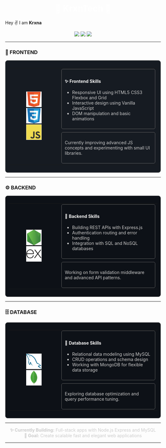 <h1 align="center" style="color:#fff;">🖤 KrxnTech 🤍</h1>

<p>Hey ✌️ I am <b>Krxna</b></p>
<p align="center">
    <img src="https://img.shields.io/badge/Frontend-🌸-ffb3ba" />
    <img src="https://img.shields.io/badge/Backend-🌿-baffc9" />
    <img src="https://img.shields.io/badge/Database-💎-bae1ff" />
</p>

---

### 🚀 FRONTEND

<div style="border:1px solid #777;border-radius:8px;padding:10px;background-color:#161b22;">

<table>
<tr>
<td width="150" align="center">
    <img src="https://raw.githubusercontent.com/devicons/devicon/master/icons/html5/html5-original.svg" width="50px" alt="HTML5"/><br>
    <img src="https://raw.githubusercontent.com/devicons/devicon/master/icons/css3/css3-original.svg" width="50px" alt="CSS3"/><br>
    <img src="https://raw.githubusercontent.com/devicons/devicon/master/icons/javascript/javascript-original.svg" width="50px" alt="JavaScript"/>
</td>
<td>
    <div style="border:1px solid #666;padding:10px;margin-bottom:10px;border-radius:5px;">
        <h4 style="color:#f5f5f5;">✨ Frontend Skills</h4>
        <ul style="color:#ccc;">
            <li>Responsive UI using HTML5 CSS3 Flexbox and Grid</li>
            <li>Interactive design using Vanilla JavaScript</li>
            <li>DOM manipulation and basic animations</li>
        </ul>
    </div>
    <div style="border:1px solid #666;padding:10px;border-radius:5px;">
        <p style="color:#ccc;">Currently improving advanced JS concepts and experimenting with small UI libraries.</p>
    </div>
</td>
</tr>
</table>

</div>

---

### ⚙️ BACKEND

<div style="border:1px solid #777;border-radius:8px;padding:10px;background-color:#0d1117;">

<table>
<tr>
<td width="150" align="center">
    <img src="https://raw.githubusercontent.com/devicons/devicon/master/icons/nodejs/nodejs-original.svg" width="50px" alt="Node.js"/><br>
    <img src="https://raw.githubusercontent.com/devicons/devicon/master/icons/express/express-original.svg" width="50px" alt="Express"/>
</td>
<td>
    <div style="border:1px solid #666;padding:10px;margin-bottom:10px;border-radius:5px;">
        <h4 style="color:#f5f5f5;">🔧 Backend Skills</h4>
        <ul style="color:#ccc;">
            <li>Building REST APIs with Express.js</li>
            <li>Authentication routing and error handling</li>
            <li>Integration with SQL and NoSQL databases</li>
        </ul>
    </div>
    <div style="border:1px solid #666;padding:10px;border-radius:5px;">
        <p style="color:#ccc;">Working on form validation middleware and advanced API patterns.</p>
    </div>
</td>
</tr>
</table>

</div>

---

### 🗄️ DATABASE

<div style="border:1px solid #777;border-radius:8px;padding:10px;background-color:#0d1117;">

<table>
<tr>
<td width="150" align="center">
    <img src="https://raw.githubusercontent.com/devicons/devicon/master/icons/mysql/mysql-original.svg" width="50px" alt="MySQL"/><br>
    <img src="https://raw.githubusercontent.com/devicons/devicon/master/icons/mongodb/mongodb-original.svg" width="50px" alt="MongoDB"/>
</td>
<td>
    <div style="border:1px solid #666;padding:10px;margin-bottom:10px;border-radius:5px;">
        <h4 style="color:#f5f5f5;">💾 Database Skills</h4>
        <ul style="color:#ccc;">
            <li>Relational data modeling using MySQL</li>
            <li>CRUD operations and schema design</li>
            <li>Working with MongoDB for flexible data storage</li>
        </ul>
    </div>
    <div style="border:1px solid #666;padding:10px;border-radius:5px;">
        <p style="color:#ccc;">Exploring database optimization and query performance tuning.</p>
    </div>
</td>
</tr>
</table>

</div>

---

<p align="center" style="color:#ccc;">
    <b>✨ Currently Building:</b> Full-stack apps with Node.js Express and MySQL<br>
    <b>🎯 Goal:</b> Create scalable fast and elegant web applications
</p>

---



